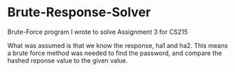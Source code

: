 # Brute-Response-Solver
Brute-Force program I wrote to solve Assignment 3 for CS215

What was assumed is that we know the response, ha1 and ha2. This means a brute force method was needed to find the password, and compare the hashed reponse value to the given value. 
